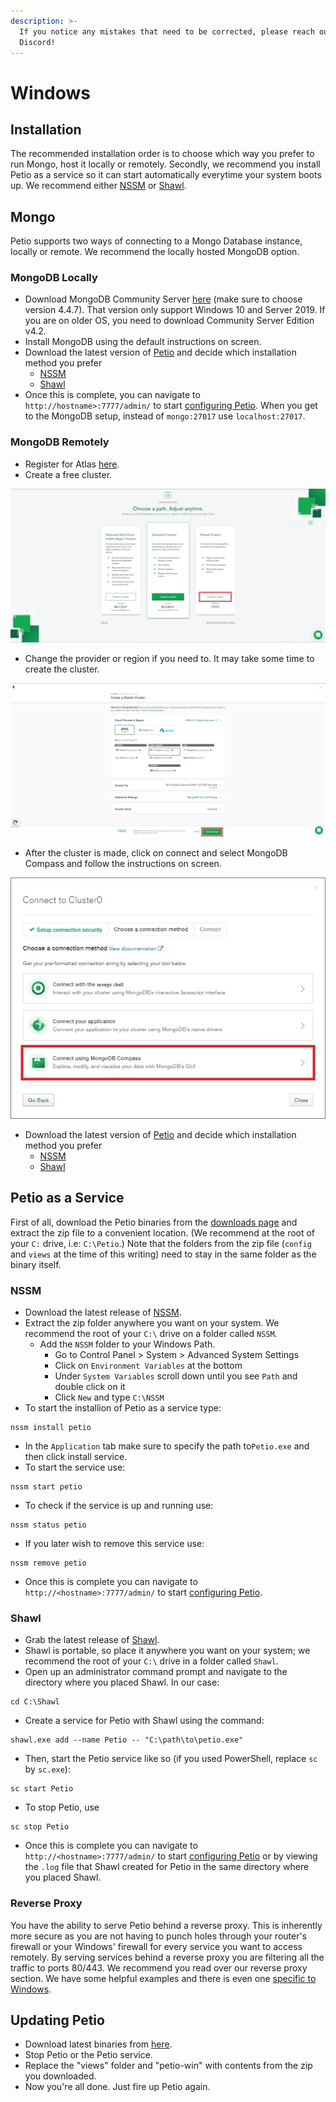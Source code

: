 ```yaml
---
description: >-
  If you notice any mistakes that need to be corrected, please reach out on
  Discord!
---
```


# Windows

## Installation

The recommended installation order is to choose which way you prefer to run Mongo, host it locally or remotely. Secondly, we recommend you install Petio as a service so it can start automatically everytime your system boots up. We recommend either [NSSM](windows.md#nssm) or [Shawl](windows.md#shawl).

## Mongo

Petio supports two ways of connecting to a Mongo Database instance, locally or remote. We recommend the locally hosted MongoDB option.

### MongoDB Locally

* Download MongoDB Community Server [here](https://www.mongodb.com/try/download/community) \(make sure to choose version 4.4.7\). That version only support Windows 10 and Server 2019. If you are on older OS, you need to download Community Server Edition v4.2.
* Install MongoDB using the default instructions on screen.
* Download the latest version of [Petio](https://petio.tv/releases/latest) and decide which installation method you prefer
  * [NSSM](windows.md#nssm)
  * [Shawl](windows.md#shawl)
* Once this is complete, you can navigate to `http://hostname>:7777/admin/` to start [configuring Petio](../configuration/first-time-setup.md). When you get to the MongoDB setup, instead of `mongo:27017` use `localhost:27017`.

### MongoDB Remotely

* Register for Atlas [here](https://www.mongodb.com/cloud/atlas/register).
* Create a free cluster.

![](../.gitbook/assets/remote_mongodb_cluster.jpg)

* Change the provider or region if you need to. It may take some time to create the cluster.

![](../.gitbook/assets/remote_mongodb_server_region.jpg)

* After the cluster is made, click on connect and select MongoDB Compass and follow the instructions on screen.

![](../.gitbook/assets/remote_mongodb_compass.jpg)

* Download the latest version of [Petio](https://petio.tv/releases/latest) and decide which installation method you prefer
  * [NSSM](windows.md#nssm)
  * [Shawl](windows.md#shawl)

## Petio as a Service

First of all, download the Petio binaries from the [downloads page](https://petio.tv/downloads/) and extract the zip file to a convenient location. \(We recommend at the root of your `C:` drive, i.e: `C:\Petio`.\) Note that the folders from the zip file \(`config` and `views` at the time of this writing\) need to stay in the same folder as the binary itself.

### NSSM

* Download the latest release of [NSSM](https://nssm.cc/download).
* Extract the zip folder anywhere you want on your system. We recommend the root of your `C:\` drive on a folder called `NSSM`.
  * Add the `NSSM` folder to your Windows Path.
    * Go to Control Panel &gt; System &gt; Advanced System Settings
    * Click on `Environment Variables` at the bottom
    * Under `System Variables` scroll down until you see `Path` and double click on it
    * Click `New` and type `C:\NSSM`
* To start the installion of Petio as a service type:

```text
nssm install petio
```

* In the `Application` tab make sure  to specify the path to`Petio.exe` and then click install service.
* To start the service use:

```text
nssm start petio
```

* To check if the service is up and running use:

```text
nssm status petio
```

* If you later wish to remove this service use:

```text
nssm remove petio
```

* Once this is complete you can navigate to `http://<hostname>:7777/admin/` to start [configuring Petio](../configuration/first-time-setup.md).

### Shawl

* Grab the latest release of [Shawl](https://github.com/mtkennerly/shawl/releases).
* Shawl is portable, so place it anywhere you want on your system; we recommend the root of your `C:\` drive in a folder called `Shawl`.
* Open up an administrator command prompt and navigate to the directory where you placed Shawl. In our case:

```text
cd C:\Shawl
```

* Create a service for Petio with Shawl using the command:

```text
shawl.exe add --name Petio -- "C:\path\to\petio.exe"
```

* Then, start the Petio service like so \(if you used PowerShell, replace `sc` by `sc.exe`\):

```text
sc start Petio
```

* To stop Petio, use

```text
sc stop Petio
```

* Once this is complete you can navigate to `http://<hostname>:7777/admin/` to start [configuring Petio](../configuration/first-time-setup.md) or by viewing the `.log` file that Shawl created for Petio in the same directory where you placed Shawl.

### Reverse Proxy

You have the ability to serve Petio behind a reverse proxy. This is inherently more secure as you are not having to punch holes through your router's firewall or your Windows' firewall for every service you want to access remotely. By serving services behind a reverse proxy you are filtering all the traffic to ports 80/443. We recommend you read over our reverse proxy section. We have some helpful examples and there is even one [specific to Windows](../reverse-proxy/caddy.md).

## Updating Petio

* Download latest binaries from [here](https://petio.tv/releases/latest/).
* Stop Petio or the Petio service.
* Replace  the "views" folder and "petio-win" with contents from the zip you downloaded.
* Now you're all done. Just fire up Petio again.

